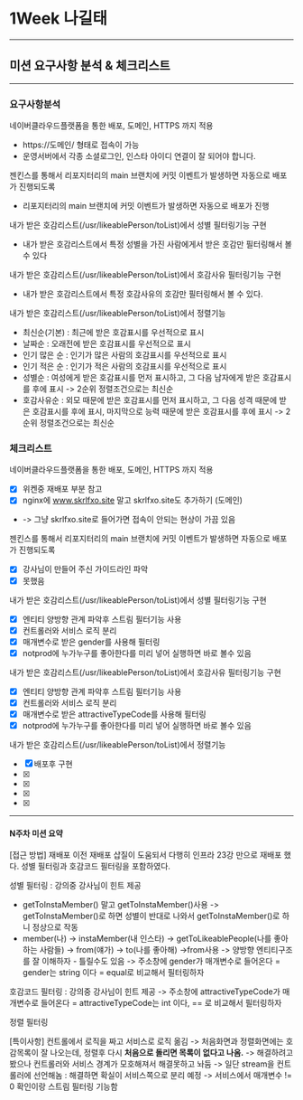 # 1Week 나길태
-----------------------------------------------------------------
## 미션 요구사항 분석 & 체크리스트
-----------------------------------------------------------------
### 요구사항분석
네이버클라우드플랫폼을 통한 배포, 도메인, HTTPS 까지 적용
- https://도메인/ 형태로 접속이 가능
- 운영서버에서 각종 소셜로그인, 인스타 아이디 연결이 잘 되어야 합니다.

젠킨스를 통해서 리포지터리의 main 브랜치에 커밋 이벤트가 발생하면 자동으로 배포가 진행되도록
- 리포지터리의 main 브랜치에 커밋 이벤트가 발생하면 자동으로 배포가 진행

내가 받은 호감리스트(/usr/likeablePerson/toList)에서 성별 필터링기능 구현
- 내가 받은 호감리스트에서 특정 성별을 가진 사람에게서 받은 호감만 필터링해서 볼 수 있다

내가 받은 호감리스트(/usr/likeablePerson/toList)에서 호감사유 필터링기능 구현
- 내가 받은 호감리스트에서 특정 호감사유의 호감만 필터링해서 볼 수 있다.

내가 받은 호감리스트(/usr/likeablePerson/toList)에서 정렬기능
- 최신순(기본) : 최근에 받은 호감표시를 우선적으로 표시
- 날짜순 : 오래전에 받은 호감표시를 우선적으로 표시
- 인기 많은 순 : 인기가 많은 사람의 호감표시를 우선적으로 표시
- 인기 적은 순 : 인기가 적은 사람의 호감표시를 우선적으로 표시
- 성별순 : 여성에게 받은 호감표시를 먼저 표시하고, 그 다음 남자에게 받은 호감표시를 후에 표시
  -> 2순위 정렬조건으로는 최신순
- 호감사유순 : 외모 때문에 받은 호감표시를 먼저 표시하고, 그 다음 성격 때문에 받은 호감표시를 후에 표시, 마지막으로 능력 때문에 받은 호감표시를 후에 표시
  -> 2순위 정렬조건으로는 최신순

### 체크리스트
네이버클라우드플랫폼을 통한 배포, 도메인, HTTPS 까지 적용
- [x] 위켄중 재배포 부분 참고
- [x] nginx에 www.skrlfxo.site 말고 skrlfxo.site도 추가하기 (도메인)
-  -> 그냥 skrlfxo.site로 들어가면 접속이 안되는 현상이 가끔 있음

젠킨스를 통해서 리포지터리의 main 브랜치에 커밋 이벤트가 발생하면 자동으로 배포가 진행되도록
- [x] 강사님이 만들어 주신 가이드라인 파악
- [x] 못했음

내가 받은 호감리스트(/usr/likeablePerson/toList)에서 성별 필터링기능 구현
- [x] 엔티티 양방향 관계 파악후 스트림 필터기능 사용
- [x] 컨트롤러와 서비스 로직 분리
- [x] 매개변수로 받은 gender를 사용해 필터링
- [x] notprod에 누가누구를 좋아한다를 미리 넣어 실행하면 바로 볼수 있음

내가 받은 호감리스트(/usr/likeablePerson/toList)에서 호감사유 필터링기능 구현
- [x] 엔티티 양방향 관계 파악후 스트림 필터기능 사용
- [x] 컨트롤러와 서비스 로직 분리
- [x] 매개변수로 받은 attractiveTypeCode를 사용해 필터링
- [x] notprod에 누가누구를 좋아한다를 미리 넣어 실행하면 바로 볼수 있음

내가 받은 호감리스트(/usr/likeablePerson/toList)에서 정렬기능
- [x] 배포후 구현
- [x] 
- [x] 
- [x] 
- [x]


--------------------------------------------------------------------------
#### N주차 미션 요약
[접근 방법]
재배포 
이전 재배포 삽질이 도움되서 다행히 인프라 23강 만으로 재배포 했다. 성별 필터링과 호감코드 필터링을 포함하였다.

성별 필터링 : 강의중 강사님이 힌트 제공
- getToInstaMember() 말고 getToInstaMember()사용
-> getToInstaMember()로 하면 성별이 반대로 나와서 getToInstaMember()로 하니 정상으로 작동
- member(나) -> instaMember(내 인스타) -> getToLikeablePeople(나를 좋아하는 사람들) -> from(얘가) -> to(나를 좋아해) ->from사용
-> 양방향 엔티티구조를 잘 이해하자 - 틀릴수도 있음
-> 주소창에 gender가 매개변수로 들어온다 = gender는 string 이다 = equal로 비교해서 필터링하자

호감코드 필터링 : 강의중 강사님이 힌트 제공
-> 주소창에 attractiveTypeCode가 매개변수로 들어온다 = attractiveTypeCode는 int 이다, == 로 비교해서 필터링하자

정렬 필터링



[특이사항]
컨트롤에서 로직을 짜고 서비스로 로직 옮김
-> 처음화면과 정렬화면에는 호감목록이 잘 나오는데, 정렬후 다시 **처음으로 돌리면 목록이 없다고 나옴.**
-> 해결하려고 봤으나 컨트롤러와 서비스 경계가 모호해져서 해결못하고 놔둠
-> 일단 stream을 컨트롤러에 선언해놈 : 해결하면 확실이 서비스쪽으로 분리 예정 
-> 서비스에서 매개변수 != 0 확인이랑 스트림 필터링 기능함
